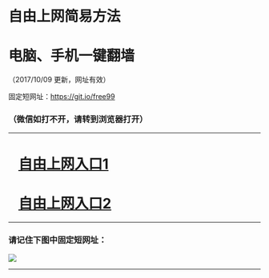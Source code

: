 ﻿# 自由上网简易方法

# 电脑、手机一键翻墙

（2017/10/09 更新，网址有效）

固定短网址：https://git.io/free99

### （微信如打不开，请转到浏览器打开）


***





# &nbsp;&nbsp; <a href="http://ft1838531474.fwq-tz-1001.info/fwqtz01.html?t=100900116242 " target="_blank">自由上网入口1</a>
# &nbsp;&nbsp; <a href="http://ft2255615043.fwq-tz-1002.info/fwqtz02.html?t=100900123744 " target="_blank">自由上网入口2</a>
***

### 请记住下图中固定短网址：

<img src="https://s3-us-west-2.amazonaws.com/fwq-1001/yjfq-20170905okok.png" /> 


***

